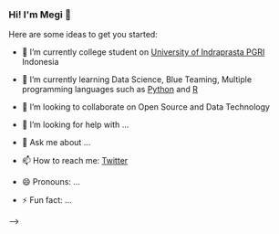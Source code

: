 ### Hi! I'm Megi 👋

Here are some ideas to get you started:

- 🔭 I’m currently college student on [University of Indraprasta PGRI](https://unindra.ac.id/) Indonesia 

- 🌱 I’m currently learning Data Science, Blue Teaming, Multiple programming languages such as [Python](https://docs.python.org/3/) and [R](https://www.rdocumentation.org/)

- 👯 I’m looking to collaborate on Open Source and Data Technology

- 🤔 I’m looking for help with ...

- 💬 Ask me about ...

- 📫 How to reach me: [Twitter](https://www.twitter.com/MegiOliver)

- 😄 Pronouns: ...

- ⚡ Fun fact: ...

-->

